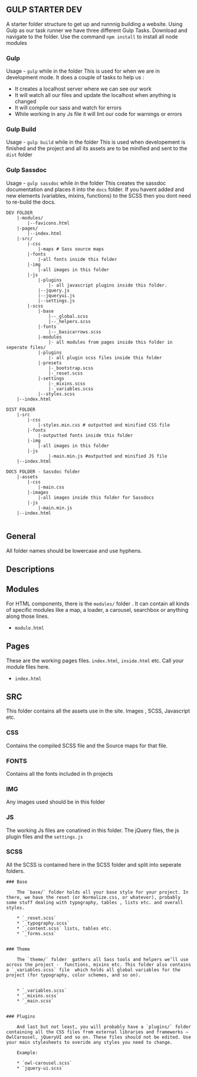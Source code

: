 ## GULP STARTER DEV
A starter folder structure to get up and runnnig building a website.
Using Gulp as our task runner we have three different Gulp Tasks.
Download and navigate to the folder.
Use the command `npm install` to install all node modules

### Gulp
Usage -  `gulp` while in the folder
This is used for when we are in development mode.
It does a couple of tasks to help us : 
* It creates a localhost server where we can see our work
* It will watch all our files and update the localhost when anything is changed
* It will compile our sass and watch for errors
* While working in any Js file it will lint our code for warnings or errors


### Gulp Build
Usage -  `gulp build` while in the folder
This is used when developement is finished and the project and all its assets are to be minified and sent to the `dist` folder


### Gulp Sassdoc
Usage -  `gulp sassdoc` while in the folder
This creates the sassdoc documentation and places it into the `docs` folder.
If you havent added and new elements (variables, mixins, functions) to the SCSS then you dont need to re-build the docs.

```
DEV FOLDER
	|-modules/
		|--favicons.html
	|-pages/
		|--index.html
	|-src/
		|-css
			|-maps # Sass source maps
		|-fonts
			|-all fonts inside this folder
		|-img
			|-all images in this folder
		|-js
			|-plugins
				|- all javascript plugins inside this folder.
			|--jquery.js
			|--jqueryui.js
			|--settings.js
		|-scss
			|-base
				|--_global.scss
				|--_helpers.scss
			|-fonts
				|--_basicarrows.scss
			|-modules
				|- all modules from pages inside this folder in seperate files/
			|-plugins
				|- all plugin scss files inside this folder
			|-presets
				|-_bootstrap.scss
				|-_reset.scss
			|-settings
				|-_mixins.scss
				|-_variables.scss
			|--styles.scss
	|--index.html

DIST FOLDER
	|-src
		|-css
			|-styles.min.css # outputted and minified CSS file
		|-fonts
			|-outputted fonts inside this folder
		|-img
			|-all images in this folder
		|-js
				|-main.min.js #outputted and minified JS file
	|--index.html

DOCS FOLDER - Sassdoc folder
	|-assets
		|-css
			|-main.css
		|-images
			|-all images inside this folder for Sassdocs
		|-js
			|-main.min.js
	|--index.html
	
```

## General
All folder names should be lowercase and use hyphens.

## Descriptions

## Modules

For HTML components, there is the `modules/` folder . It can contain all kinds of specific modules like a map, a loader, a carousel, searchbox or anything along those lines. 

* `module.html`

## Pages

These are the working pages files.  `index.html`, `inside.html` etc. Call your module files here.

* `index.html`

## SRC
This folder contains all the assets use in the site. Images , SCSS, Javascript etc.

### CSS
Contains the compiled SCSS file and the Source maps for that file.

### FONTS
Contains all the fonts included in th projects

### IMG
Any images used should be in this folder

### JS
The working Js files are conatined in this folder. The jQuery files, the js plugin files and the `settings.js`
### SCSS
All the SCSS is contained here in the SCSS folder and split into seperate folders.

	### Base

		The `base/` folder holds all your base style for your project. In there, we have the reset (or Normalize.css, or whatever), probably some stuff dealing with typography, tables , lists etc. and overall styles.

		* `_reset.scss`
		* `_typography.scss`
		* `_content.scss` lists, tables etc.
		* `_forms.scss`


	### Theme

		The `theme/` folder  gathers all Sass tools and helpers we’ll use across the project -  functions, mixins etc. This folder also contains a `_variables.scss` file  which holds all global variables for the project (for typography, color schemes, and so on).
		 

		* `_variables.scss`
		* `_mixins.scss`
		* `_main.scss`


	### Plugins

		And last but not least, you will probably have a `plugins/` folder containing all the CSS files from external libraries and frameworks – OwlCarousel, jQueryUI and so on. These files should not be edited. Use your main stylesheets to overide any styles you need to change.

		Example:

		* `owl-carousel.scss`
		* `jquery-ui.scss`

